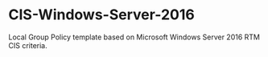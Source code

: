 # CIS-Windows-Server-2016
Local Group Policy template based on Microsoft Windows Server 2016 RTM CIS criteria.

